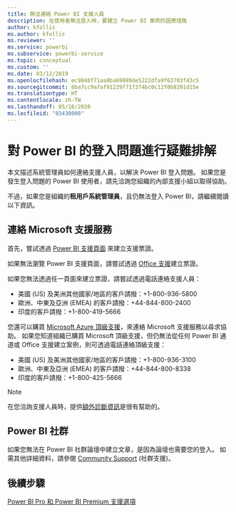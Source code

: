 ```yaml
---
title: 無法連絡 Power BI 支援人員
description: 在使用者無法登入時，要建立 Power BI 案例的因應措施
author: kfollis
ms.author: kfollis
ms.reviewer: ''
ms.service: powerbi
ms.subservice: powerbi-service
ms.topic: conceptual
ms.custom: ''
ms.date: 03/12/2019
ms.openlocfilehash: ec9848f71aa8ba69089de5222dfa9f63703f43c5
ms.sourcegitcommit: 6ba7cc9afaf91229f717374bc0c12f0b8201d15e
ms.translationtype: HT
ms.contentlocale: zh-TW
ms.lasthandoff: 05/16/2020
ms.locfileid: "83438008"
---
```

# <a name="troubleshooting-sign-in-issues-for-power-bi"></a>對 Power BI 的登入問題進行疑難排解

本文描述系統管理員如何連絡支援人員，以解決 Power BI 登入問題。 如果您是發生登入問題的 Power BI 使用者，請先洽詢您組織的內部支援小組以取得協助。

不過，如果您是組織的**租用戶系統管理員**，且仍無法登入 Power BI，請繼續閱讀以下資訊。

## <a name="contact-microsoft-support"></a>連絡 Microsoft 支援服務

首先，嘗試透過 [Power BI 支援頁面](https://powerbi.microsoft.com/support/) 來建立支援票證。

如果無法瀏覽 Power BI 支援頁面，請嘗試透過 [Office 支援](https://support.office.com/home/contact)建立票證。

如果您無法透過任一頁面來建立票證，請嘗試透過電話連絡支援人員：

* 美國 (US) 及美洲其他國家/地區的客戶請撥：+1-800-936-5800
* 歐洲、中東及亞洲 (EMEA) 的客戶請撥：+44-844-800-2400
* 印度的客戶請撥：+1-800-419-5666

您還可以購買 [Microsoft Azure 頂級支援](https://support.microsoft.com/premier)，來連絡 Microsoft 支援服務以尋求協助。 如果您知道組織已購買 Microsoft 頂級支援，但仍無法從任何 Power BI 通道或 Office 支援建立案例，則可透過電話連絡頂級支援：

* 美國 (US) 及美洲其他國家/地區的客戶請撥：+1-800-936-3100
* 歐洲、中東及亞洲 (EMEA) 的客戶請撥：+44-844-800-8338
* 印度的客戶請撥：+1-800-425-5666

> [!Note]
> 在您洽詢支援人員時，提供[額外診斷資訊](service-admin-capturing-additional-diagnostic-information-for-power-bi.md)是很有幫助的。

## <a name="power-bi-community"></a>Power BI 社群

如果您無法在 Power BI 社群論壇中建立文章，是因為論壇也需要您的登入。 如需其他詳細資料，請參閱 [Community Support](https://community.powerbi.com/t5/Community-Support/ct-p/PBI_CommunitySupport) (社群支援)。

## <a name="next-steps"></a>後續步驟

[Power BI Pro 和 Power BI Premium 支援選項](service-support-options.md)
